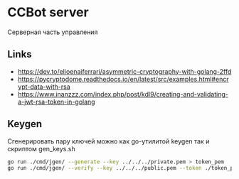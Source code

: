 # CCBot server

Серверная часть управления

## Links

- https://dev.to/elioenaiferrari/asymmetric-cryptography-with-golang-2ffd
- https://pycryptodome.readthedocs.io/en/latest/src/examples.html#encrypt-data-with-rsa
- https://www.inanzzz.com/index.php/post/kdl9/creating-and-validating-a-jwt-rsa-token-in-golang

## Keygen

Сгенерировать пару ключей можно как go-утилитой keygen так и скриптом gen_keys.sh

```bash
go run ./cmd/jgen/ --generate --key ../../../private.pem > token_pem
go run ./cmd/jgen/ --verify --key ../../../public.pem --token ./token_pem
```
